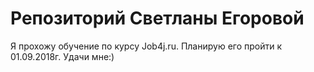 # Репозиторий Светланы Егоровой

Я прохожу обучение по курсу Job4j.ru. Планирую его пройти к 01.09.2018г. Удачи мне:)